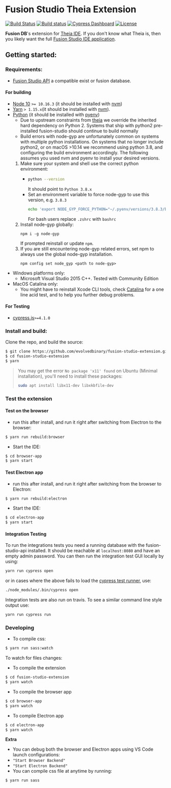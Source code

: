 # Fusion Studio Theia Extension
[![Build Status](https://travis-ci.com/evolvedbinary/fusion-studio-extension.svg?branch=master)](https://travis-ci.com/evolvedbinary/fusion-studio-extension)
[![Build status](https://ci.appveyor.com/api/projects/status/3fxvhf0k0cjjcukv/branch/master?svg=true)](https://ci.appveyor.com/project/AdamRetter/fusion-studio-extension/branch/master)
[![Cypress Dashboard](https://img.shields.io/badge/cypress-dashboard-brightgreen.svg)](https://dashboard.cypress.io/#/projects/ftw148/runs)
[![License](https://img.shields.io/badge/license-GPL%203-blue.svg)](https://opensource.org/licenses/GPL-3.0)

**Fusion DB**'s extension for [Theia IDE](https://theia-ide.org).
If you don't know what Theia is, then you likely want the full [Fusion Studio IDE application](https://github.com/evolvedbinary/fusion-studio).



## Getting started:
### Requirements:
*   [Fusion Studio API](https://github.com/evolvedbinary/fusion-studio-api) a compatible exist or fusion database.

#### For building
*   [Node 10](https://nodejs.org/dist/v10.16.3/) `>= 10.16.3` (it should be installed with [nvm](https://github.com/nvm-sh/nvm))
*   [Yarn](https://yarnpkg.com) `> 1.15.x`(it should be installed with [nvm](https://github.com/nvm-sh/nvm)).
*   [Python](https://www.python.org/) (it should be installed with [pyenv](https://github.com/pyenv/pyenv))
    *   Due to upstream constraints from [theia](https://theia-ide.org) we override the inherited hard dependency on Python 2. Systems that ship with python2 pre-installed fusion-studio should continue to build normally
    *   Build errors with node-gyp are unfortunately common on systems with multiple python installations. On systems that no longer include python2, or on macOS >10.14 we recommend using python 3.8, and configuring the build environment accordingly. The following assumes you used nvm and pyenv to install your desired versions.
    1.  Make sure your system and shell use the correct python environment:
        -   ```bash
            python --version
            ```
            It should point to `Python 3.8.x`
        -   Set an environment variable to force node-gyp to use this version, e.g. `3.8.3`
            ```bash
            echo 'export NODE_GYP_FORCE_PYTHON="~/.pyenv/versions/3.8.3/bin/python3"' >> ~/.zshrc
            ```
            For bash users replace `.zshrc` with `bashrc`
    1.  Install node-gyp globally:
        ```shell
        npm i -g node-gyp
        ```           
        If prompted reinstall or update `npm`.
    1.  If you are still encountering node-gyp related errors, set npm to always use the global node-gyp installation.
        ```
        npm config set node_gyp <path to node-gyp>
        ```            
*   Windows platforms only:
    *   Microsoft Visual Studio 2015 C++. Tested with Community Edition
*   MacOS Catalina only:
    *   You might have to reinstall Xcode CLI tools, check [Catalina](https://github.com/nodejs/node-gyp/blob/master/macOS_Catalina.md) for a one line acid test, and to help you further debug problems.    

#### For Testing
*   [cypress.js](https://www.cypress.io)`>=4.1.0`    



### Install and build:
Clone the repo, and build the source:
```bash
$ git clone https://github.com/evolvedbinary/fusion-studio-extension.git
$ cd fusion-studio-extension
$ yarn
```

> You may get the error `No package 'x11' found` on Ubuntu (Minimal installation), you'll need to install these packages:
> ```bash
> sudo apt install libx11-dev libxkbfile-dev
> ```

### Test the extension
#### Test on the browser
*   run this after install, and run it right after switching from Electron to the browser:
```bash
$ yarn run rebuild:browser
```
*   Start the IDE:
```bash
$ cd browser-app
$ yarn start
```
#### Test Electron app
*   run this after install, and run it right after switching from the browser to Electron:
```bash
$ yarn run rebuild:electron
```
*   Start the IDE:
```bash
$ cd electron-app
$ yarn start
```

#### Integration Testing
To run the integrations tests you need a running database with the fusion-studio-api installed. It should be reachable at `localhost:8080` and have an empty admin password. You can then run the integration test GUI locally by using:
```bash
yarn run cypress open
```
or in cases where the above fails to load the [cypress test runner](https://docs.cypress.io/guides/core-concepts/test-runner.html#Overview), use:
```bash
./node_modules/.bin/cypress open
```

Integration tests are also run on travis. To see a similar command line style output use:
```bash
yarn run cypress run
```
### Developing
*   To compile css:
```bash
$ yarn run sass:watch
```
To watch for files changes:
*   To compile the extension
```bash
$ cd fusion-studio-extension
$ yarn watch
```
*   To compile the browser app
```bash
$ cd browser-app
$ yarn watch
```
*   To compile Electron app
```bash
$ cd electron-app
$ yarn watch
```

**Extra**
-   You can debug both the browser and Electron apps using VS Code launch configurations:
  -   `"Start Browser Backend"`
  -   `"Start Electron Backend"`
-   You can compile css file at anytime by running:
```bash
$ yarn run sass
```
